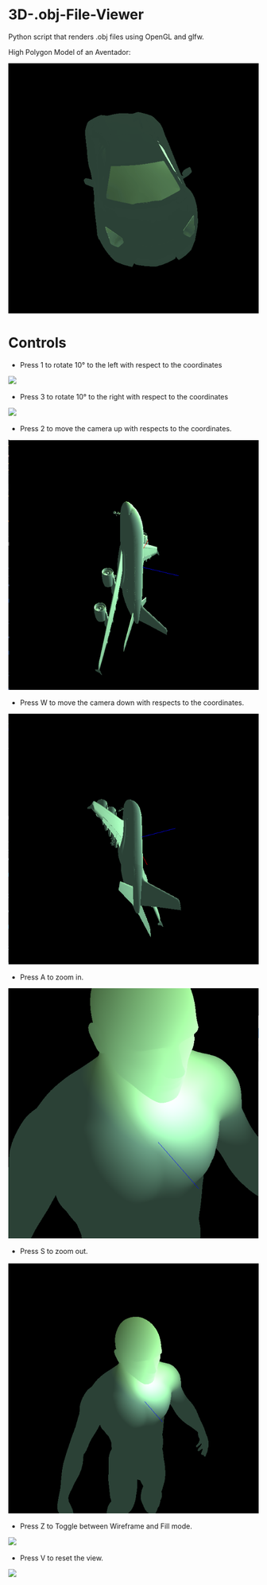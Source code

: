 # 3D-.obj-File-Viewer
Python script that renders .obj files using OpenGL and glfw.

High Polygon Model of an Aventador:

![](3dviewertest.gif)

# Controls
- Press 1 to rotate 10° to the left with respect to the coordinates

![](/demos/demoRotateLeft.png)

- Press 3 to rotate 10° to the right with respect to the coordinates

![](/demos/demoRotateRight.png)

- Press 2 to move the camera up with respects to the coordinates.

![](/demos/demoUpKey.png)

- Press W to move the camera down with respects to the coordinates.

![](/demos/demoDownKey.png)

- Press A to zoom in.

![](/demos/demoZoomIn.png)

- Press S to zoom out.

![](/demos/demoZoomOut.png)

- Press Z to Toggle between Wireframe and Fill mode.

![](demoZoom.png)

- Press V to reset the view.

![](/demos/demoResetCamera.png)


